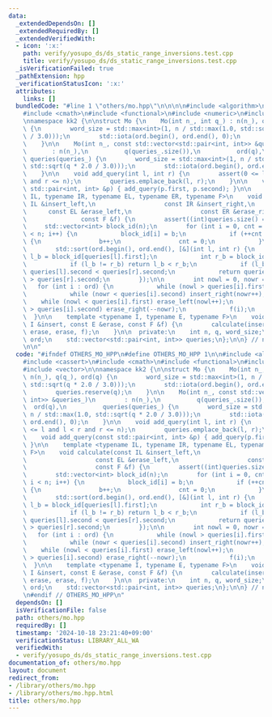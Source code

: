 ```yaml
---
data:
  _extendedDependsOn: []
  _extendedRequiredBy: []
  _extendedVerifiedWith:
  - icon: ':x:'
    path: verify/yosupo_ds/ds_static_range_inversions.test.cpp
    title: verify/yosupo_ds/ds_static_range_inversions.test.cpp
  _isVerificationFailed: true
  _pathExtension: hpp
  _verificationStatusIcon: ':x:'
  attributes:
    links: []
  bundledCode: "#line 1 \"others/mo.hpp\"\n\n\n\n#include <algorithm>\n#include <cassert>\n\
    #include <cmath>\n#include <functional>\n#include <numeric>\n#include <vector>\n\
    \nnamespace kk2 {\n\nstruct Mo {\n    Mo(int n_, int q_) : n(n_), q(q_), ord(q)\
    \ {\n        word_size = std::max<int>(1, n / std::max(1.0, std::sqrt(q * 2.0\
    \ / 3.0)));\n        std::iota(ord.begin(), ord.end(), 0);\n        queries.reserve(q);\n\
    \    }\n\n    Mo(int n_, const std::vector<std::pair<int, int>> &queries_)\n \
    \       : n(n_),\n          q(queries_.size()),\n          ord(q),\n         \
    \ queries(queries_) {\n        word_size = std::max<int>(1, n / std::max(1.0,\
    \ std::sqrt(q * 2.0 / 3.0)));\n        std::iota(ord.begin(), ord.end(), 0);\n\
    \    }\n\n    void add_query(int l, int r) {\n        assert(0 <= l and l < r\
    \ and r <= n);\n        queries.emplace_back(l, r);\n    }\n\n    void add_query(const\
    \ std::pair<int, int> &p) { add_query(p.first, p.second); }\n\n    template <typename\
    \ IL, typename IR, typename EL, typename ER, typename F>\n    void calculate(const\
    \ IL &insert_left,\n                   const IR &insert_right,\n             \
    \      const EL &erase_left,\n                   const ER &erase_right,\n    \
    \               const F &f) {\n        assert((int)queries.size() == q);\n   \
    \     std::vector<int> block_id(n);\n        for (int i = 0, cnt = 0, b = 0; i\
    \ < n; i++) {\n            block_id[i] = b;\n            if (++cnt == word_size)\
    \ {\n                b++;\n                cnt = 0;\n            }\n        }\n\
    \        std::sort(ord.begin(), ord.end(), [&](int l, int r) {\n            int\
    \ l_b = block_id[queries[l].first];\n            int r_b = block_id[queries[r].first];\n\
    \            if (l_b != r_b) return l_b < r_b;\n            if (l_b & 1) return\
    \ queries[l].second < queries[r].second;\n            return queries[l].second\
    \ > queries[r].second;\n        });\n\n        int nowl = 0, nowr = 0;\n     \
    \   for (int i : ord) {\n            while (nowl > queries[i].first) insert_left(--nowl);\n\
    \            while (nowr < queries[i].second) insert_right(nowr++);\n        \
    \    while (nowl < queries[i].first) erase_left(nowl++);\n            while (nowr\
    \ > queries[i].second) erase_right(--nowr);\n            f(i);\n        }\n  \
    \  }\n\n    template <typename I, typename E, typename F>\n    void calculate(const\
    \ I &insert, const E &erase, const F &f) {\n        calculate(insert, insert,\
    \ erase, erase, f);\n    }\n\n  private:\n    int n, q, word_size;\n    std::vector<int>\
    \ ord;\n    std::vector<std::pair<int, int>> queries;\n};\n\n} // namespace kk2\n\
    \n\n"
  code: "#ifndef OTHERS_MO_HPP\n#define OTHERS_MO_HPP 1\n\n#include <algorithm>\n\
    #include <cassert>\n#include <cmath>\n#include <functional>\n#include <numeric>\n\
    #include <vector>\n\nnamespace kk2 {\n\nstruct Mo {\n    Mo(int n_, int q_) :\
    \ n(n_), q(q_), ord(q) {\n        word_size = std::max<int>(1, n / std::max(1.0,\
    \ std::sqrt(q * 2.0 / 3.0)));\n        std::iota(ord.begin(), ord.end(), 0);\n\
    \        queries.reserve(q);\n    }\n\n    Mo(int n_, const std::vector<std::pair<int,\
    \ int>> &queries_)\n        : n(n_),\n          q(queries_.size()),\n        \
    \  ord(q),\n          queries(queries_) {\n        word_size = std::max<int>(1,\
    \ n / std::max(1.0, std::sqrt(q * 2.0 / 3.0)));\n        std::iota(ord.begin(),\
    \ ord.end(), 0);\n    }\n\n    void add_query(int l, int r) {\n        assert(0\
    \ <= l and l < r and r <= n);\n        queries.emplace_back(l, r);\n    }\n\n\
    \    void add_query(const std::pair<int, int> &p) { add_query(p.first, p.second);\
    \ }\n\n    template <typename IL, typename IR, typename EL, typename ER, typename\
    \ F>\n    void calculate(const IL &insert_left,\n                   const IR &insert_right,\n\
    \                   const EL &erase_left,\n                   const ER &erase_right,\n\
    \                   const F &f) {\n        assert((int)queries.size() == q);\n\
    \        std::vector<int> block_id(n);\n        for (int i = 0, cnt = 0, b = 0;\
    \ i < n; i++) {\n            block_id[i] = b;\n            if (++cnt == word_size)\
    \ {\n                b++;\n                cnt = 0;\n            }\n        }\n\
    \        std::sort(ord.begin(), ord.end(), [&](int l, int r) {\n            int\
    \ l_b = block_id[queries[l].first];\n            int r_b = block_id[queries[r].first];\n\
    \            if (l_b != r_b) return l_b < r_b;\n            if (l_b & 1) return\
    \ queries[l].second < queries[r].second;\n            return queries[l].second\
    \ > queries[r].second;\n        });\n\n        int nowl = 0, nowr = 0;\n     \
    \   for (int i : ord) {\n            while (nowl > queries[i].first) insert_left(--nowl);\n\
    \            while (nowr < queries[i].second) insert_right(nowr++);\n        \
    \    while (nowl < queries[i].first) erase_left(nowl++);\n            while (nowr\
    \ > queries[i].second) erase_right(--nowr);\n            f(i);\n        }\n  \
    \  }\n\n    template <typename I, typename E, typename F>\n    void calculate(const\
    \ I &insert, const E &erase, const F &f) {\n        calculate(insert, insert,\
    \ erase, erase, f);\n    }\n\n  private:\n    int n, q, word_size;\n    std::vector<int>\
    \ ord;\n    std::vector<std::pair<int, int>> queries;\n};\n\n} // namespace kk2\n\
    \n#endif // OTHERS_MO_HPP\n"
  dependsOn: []
  isVerificationFile: false
  path: others/mo.hpp
  requiredBy: []
  timestamp: '2024-10-18 23:21:40+09:00'
  verificationStatus: LIBRARY_ALL_WA
  verifiedWith:
  - verify/yosupo_ds/ds_static_range_inversions.test.cpp
documentation_of: others/mo.hpp
layout: document
redirect_from:
- /library/others/mo.hpp
- /library/others/mo.hpp.html
title: others/mo.hpp
---
```

